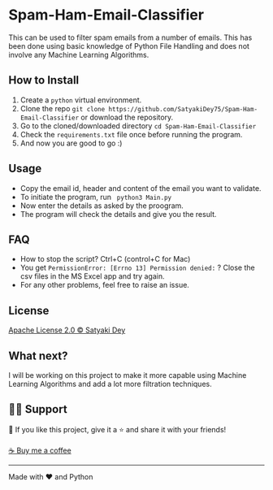 # Spam-Ham-Email-Classifier
This can be used to filter spam emails from a number of emails. This has been done using basic knowledge of Python File Handling and does not involve any Machine Learning Algorithms.

##
## How to Install
          

1. Create a ```python``` virtual environment. 
2. Clone the repo ``` git clone https://github.com/SatyakiDey75/Spam-Ham-Email-Classifier ``` or download the repository.
3. Go to the cloned/downloaded directory ``` cd Spam-Ham-Email-Classifier ``` 
4. Check the ``` requirements.txt ``` file once before running the program.
5. And now you are good to go :)

##
## Usage
- Copy the email id, header and content of the email you want to validate.
- To initiate the program, run ``` python3 Main.py```
- Now enter the details as asked by the proogram.
- The program will check the details and give you the result.

##
## FAQ
- How to stop the script? Ctrl+C (control+C for Mac) 
- You get ``` PermissionError: [Errno 13] Permission denied: ``` ? Close the csv files in the MS Excel app and try again.
- For any other problems, feel free to raise an issue.

##
## License
[Apache License 2.0 © Satyaki Dey](https://github.com/SatyakiDey75/Spam-Ham-Email-Classifier/blob/main/LICENSE)

##
## What next?
I will be working on this project to make it more capable using Machine Learning Algorithms and add a lot more filtration techniques.

##
## 🙋‍♂️ Support

💙 If you like this project, give it a ⭐ and share it with your friends!<br><br>
[☕ Buy me a coffee](https://www.buymeacoffee.com/satyakidey75)

---

Made with ❤️ and Python <br><br>


